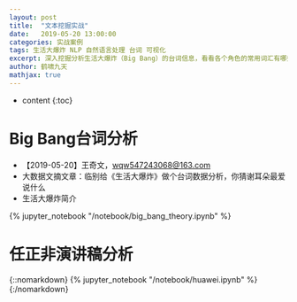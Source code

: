 ```yaml
---
layout: post
title:  "文本挖掘实战"
date:   2019-05-20 13:00:00
categories: 实战案例
tags: 生活大爆炸 NLP 自然语言处理 台词 可视化
excerpt: 深入挖掘分析生活大爆炸（Big Bang）的台词信息，看看各个角色的常用词汇有哪些
author: 鹤啸九天
mathjax: true
---
```


* content
{:toc}


# Big Bang台词分析

- 【2019-05-20】王奇文，wqw547243068@163.com
- 大数据文摘文章：临别给《生活大爆炸》做个台词数据分析，你猜谢耳朵最爱说什么 
- 生活大爆炸简介

{% jupyter_notebook "/notebook/big_bang_theory.ipynb" %}


# 任正非演讲稿分析

{::nomarkdown}
{% jupyter_notebook "/notebook/huawei.ipynb" %}
{:/nomarkdown}
